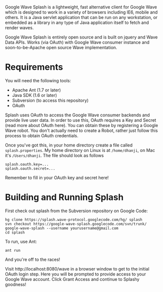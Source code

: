 Google Wave Splash is a lightweight, fast alternative client for Google Wave which is designed to work in a variety of browsers including IE6, mobile and others. It is a Java servlet application that can be run on any workstation, or embedded as a library in any type of Java application itself to fetch and render waves.

Google Wave Splash is entirely open source and is built on jquery and Wave Data APIs. Works (via OAuth) with Google Wave consumer instance and soon-to-be-Apache open source Wave implementation.

# Requirements #

You will need the following tools:

  * Apache Ant (1.7 or later)
  * Java SDK (1.6 or later)
  * Subversion (to access this repository)
  * OAuth

Splash uses OAuth to access the Google Wave consumer backends and provide live user data. In order to use this, OAuth requires a Key and Secret (read more about OAuth here). You can obtain these by registering a Google Wave robot. You don't actually need to create a Robot, rather just follow this process to obtain OAuth credentials.

Once you've got this, in your home directory create a file called `splash.properties`. My home directory on Linux is at `/home/dhanji`, on Mac it's `/Users/dhanji`. The file should look as follows

```
splash.oauth.key=...
splash.oauth.secret=...
```

Remember to fill in your OAuth key and secret here!

# Building and Running Splash #

First check out splash from the Subversion repository on Google Code:

```
hg clone https://splash.wave-protocol.googlecode.com/hg/ splash
svn checkout https://google-wave-splash.googlecode.com/svn/trunk/ google-wave-splash --username yourusername@gmail.com
cd splash
```

To run, use Ant:

```
ant run
```

And you're off to the races!

Visit http://localhost:8080/wave in a browser window to get to the initial OAuth login step. Here you will be prompted to provide access to your Google Wave account. Click Grant Access and continue to Splashy goodness!